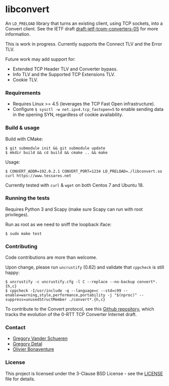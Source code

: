 # libconvert

An `LD_PRELOAD` library that turns an existing client, using TCP sockets, into
a Convert client. See the IETF draft [draft-ietf-tcpm-converters-05](https://datatracker.ietf.org/doc/draft-ietf-tcpm-converters) for more information.

This is work in progress. Currently supports the Connect TLV and the Error TLV.

Future work may add support for:
* Extended TCP Header TLV and Converter bypass.
* Info TLV and the Supported TCP Extensions TLV.
* Cookie TLV.

### Requirements

* Requires Linux >= 4.5 (leverages the TCP Fast Open infrastructure).
* Configure `$ sysctl -w net.ipv4.tcp_fastopen=5` to enable sending data in the
opening SYN, regardless of cookie availability.

### Build & usage

Build with CMake:
```
$ git submodule init && git submodule update
$ mkdir build && cd build && cmake .. && make
```

Usage:
```
$ CONVERT_ADDR=192.0.2.1 CONVERT_PORT=1234 LD_PRELOAD=./libconvert.so curl https://www.tessares.net
```

Currently tested with `curl` & `wget` on both Centos 7 and Ubuntu 18.

### Running the tests

Requires Python 3 and Scapy (make sure Scapy can run with root privileges).

Run as root as we need to sniff the loopback iface:
```
$ sudo make test
```

### Contributing

Code contributions are more than welcome.

Upon change, please run `uncrustify` (0.62) and validate that `cppcheck` is still happy:
```
$ uncrustify -c uncrustify.cfg -l C --replace --no-backup convert*.{h,c}
$ cppcheck -I/usr/include -q --language=c --std=c99 --enable=warning,style,performance,portability -j "$(nproc)" --suppress=unusedStructMember ./convert*.{h,c}
```

To contribute to the Convert protocol, see this [Github repository](https://github.com/obonaventure/draft-tcp-converters), which tracks the evolution of the 0-RTT TCP Converter
Internet draft.

### Contact

* [Gregory Vander Schueren](mailto:gregory.vanderschueren@tessares.net)
* [Gregory Detal](mailto:gregory.detal@tessares.net)
* [Olivier Bonaventure](mailto:olivier.bonaventure@tessares.net)

### License

This project is licensed under the 3-Clause BSD License - see the
[LICENSE](LICENSE) file for details.
